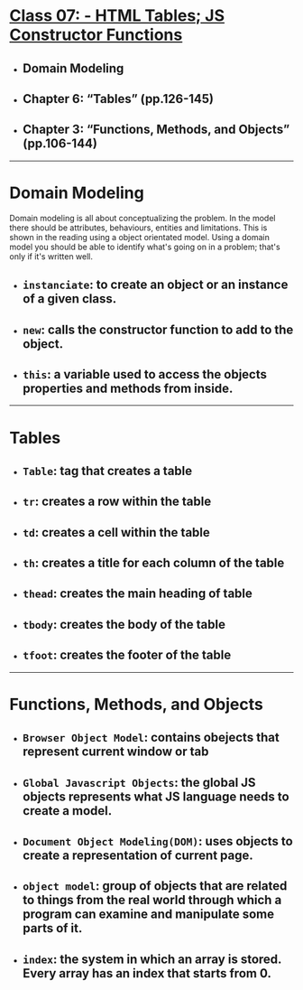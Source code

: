 # [Class 07: - HTML Tables; JS Constructor Functions](/README.md)

- ## Domain Modeling
- ## Chapter 6: “Tables” (pp.126-145)
- ## Chapter 3: “Functions, Methods, and Objects” (pp.106-144)
<hr>


# Domain Modeling

Domain modeling is all about conceptualizing the problem. In the model there should be attributes, behaviours, entities and limitations. This is shown in the reading using a object orientated model. Using a domain model you should be able to identify what's going on in a problem; that's only if it's written well.

- ## `instanciate`: to create an object or an instance of a given class.

- ## `new`: calls the constructor function to add to the object. 

- ## `this`: a variable used to access the objects properties and methods from inside.

<hr>

# Tables

- ## `Table`: tag that creates a table

- ## `tr`: creates a row within the table
- ## `td`: creates a cell within the table
- ## `th`: creates a title for each column of the table
- ## `thead`: creates the main heading of table 
- ## `tbody`: creates the body of the table 
- ## `tfoot`: creates the footer of the table
<hr>

# Functions, Methods, and Objects

- ## `Browser Object Model`: contains obejects that represent current window or tab
- ## `Global Javascript Objects`: the global JS objects represents what JS language needs to create a model.
- ## `Document Object Modeling(DOM)`: uses objects to create a representation of current page.
- ## `object model`: group of objects that are related to things from the real world through which a program can examine and manipulate some parts of it.
- ## `index`: the system in which an array is stored. Every array has an index that starts from 0. 
